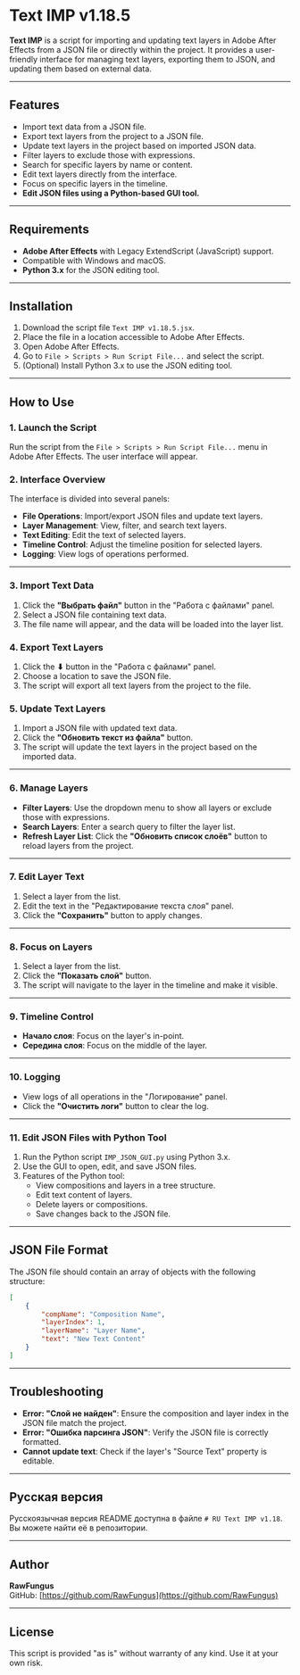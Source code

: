 # Text IMP v1.18.5

**Text IMP** is a script for importing and updating text layers in Adobe After Effects from a JSON file or directly within the project. It provides a user-friendly interface for managing text layers, exporting them to JSON, and updating them based on external data.

---

## Features
- Import text data from a JSON file.
- Export text layers from the project to a JSON file.
- Update text layers in the project based on imported JSON data.
- Filter layers to exclude those with expressions.
- Search for specific layers by name or content.
- Edit text layers directly from the interface.
- Focus on specific layers in the timeline.
- **Edit JSON files using a Python-based GUI tool.**

---

## Requirements
- **Adobe After Effects** with Legacy ExtendScript (JavaScript) support.
- Compatible with Windows and macOS.
- **Python 3.x** for the JSON editing tool.

---

## Installation
1. Download the script file `Text IMP v1.18.5.jsx`.
2. Place the file in a location accessible to Adobe After Effects.
3. Open Adobe After Effects.
4. Go to `File > Scripts > Run Script File...` and select the script.
5. (Optional) Install Python 3.x to use the JSON editing tool.

---

## How to Use

### 1. Launch the Script
Run the script from the `File > Scripts > Run Script File...` menu in Adobe After Effects. The user interface will appear.

### 2. Interface Overview
The interface is divided into several panels:
- **File Operations**: Import/export JSON files and update text layers.
- **Layer Management**: View, filter, and search text layers.
- **Text Editing**: Edit the text of selected layers.
- **Timeline Control**: Adjust the timeline position for selected layers.
- **Logging**: View logs of operations performed.

---

### 3. Import Text Data
1. Click the **"Выбрать файл"** button in the "Работа с файлами" panel.
2. Select a JSON file containing text data.
3. The file name will appear, and the data will be loaded into the layer list.

### 4. Export Text Layers
1. Click the **⬇** button in the "Работа с файлами" panel.
2. Choose a location to save the JSON file.
3. The script will export all text layers from the project to the file.

### 5. Update Text Layers
1. Import a JSON file with updated text data.
2. Click the **"Обновить текст из файла"** button.
3. The script will update the text layers in the project based on the imported data.

---

### 6. Manage Layers
- **Filter Layers**: Use the dropdown menu to show all layers or exclude those with expressions.
- **Search Layers**: Enter a search query to filter the layer list.
- **Refresh Layer List**: Click the **"Обновить список слоёв"** button to reload layers from the project.

---

### 7. Edit Layer Text
1. Select a layer from the list.
2. Edit the text in the "Редактирование текста слоя" panel.
3. Click the **"Сохранить"** button to apply changes.

---

### 8. Focus on Layers
1. Select a layer from the list.
2. Click the **"Показать слой"** button.
3. The script will navigate to the layer in the timeline and make it visible.

---

### 9. Timeline Control
- **Начало слоя**: Focus on the layer's in-point.
- **Середина слоя**: Focus on the middle of the layer.

---

### 10. Logging
- View logs of all operations in the "Логирование" panel.
- Click the **"Очистить логи"** button to clear the log.

---

### 11. Edit JSON Files with Python Tool
1. Run the Python script `IMP_JSON_GUI.py` using Python 3.x.
2. Use the GUI to open, edit, and save JSON files.
3. Features of the Python tool:
   - View compositions and layers in a tree structure.
   - Edit text content of layers.
   - Delete layers or compositions.
   - Save changes back to the JSON file.

---

## JSON File Format
The JSON file should contain an array of objects with the following structure:
```json
[
    {
        "compName": "Composition Name",
        "layerIndex": 1,
        "layerName": "Layer Name",
        "text": "New Text Content"
    }
]
```

---

## Troubleshooting
- **Error: "Слой не найден"**: Ensure the composition and layer index in the JSON file match the project.
- **Error: "Ошибка парсинга JSON"**: Verify the JSON file is correctly formatted.
- **Cannot update text**: Check if the layer's "Source Text" property is editable.

---

## Русская версия

Русскоязычная версия README доступна в файле `# RU Text IMP v1.18`. Вы можете найти её в репозитории.

---

## Author
**RawFungus**  
GitHub: [https://github.com/RawFungus](https://github.com/RawFungus)

---

## License
This script is provided "as is" without warranty of any kind. Use it at your own risk.
